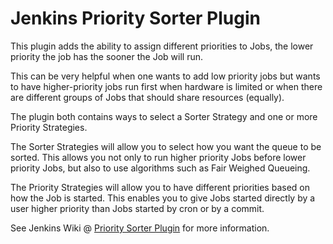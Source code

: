 <!--
The MIT License

Copyright (c) 2013, Cisco Systems, Inc., a California corporation

Permission is hereby granted, free of charge, to any person obtaining a copy
of this software and associated documentation files (the "Software"), to deal
in the Software without restriction, including without limitation the rights
to use, copy, modify, merge, publish, distribute, sublicense, and/or sell
copies of the Software, and to permit persons to whom the Software is
furnished to do so, subject to the following conditions:

The above copyright notice and this permission notice shall be included in
all copies or substantial portions of the Software.

THE SOFTWARE IS PROVIDED "AS IS", WITHOUT WARRANTY OF ANY KIND, EXPRESS OR
IMPLIED, INCLUDING BUT NOT LIMITED TO THE WARRANTIES OF MERCHANTABILITY,
FITNESS FOR A PARTICULAR PURPOSE AND NONINFRINGEMENT. IN NO EVENT SHALL THE
AUTHORS OR COPYRIGHT HOLDERS BE LIABLE FOR ANY CLAIM, DAMAGES OR OTHER
LIABILITY, WHETHER IN AN ACTION OF CONTRACT, TORT OR OTHERWISE, ARISING FROM,
OUT OF OR IN CONNECTION WITH THE SOFTWARE OR THE USE OR OTHER DEALINGS IN
THE SOFTWARE.
-->

# Jenkins Priority Sorter Plugin

This plugin adds the ability to assign different priorities to Jobs, the lower priority the job has the sooner the Job will run.

This can be very helpful when one wants to add low priority jobs but wants to have higher-priority jobs run first when hardware is limited or when there are 
different groups of Jobs that should share resources (equally).

The plugin both contains ways to select a Sorter Strategy and one or more Priority Strategies.

The Sorter Strategies will allow you to select how you want the queue to be sorted. This allows you not only to run higher priority Jobs before lower priority Jobs, but also to use algorithms such as Fair Weighed Queueing.

The Priority Strategies will allow you to have different priorities based on how the Job is started. This enables you to give Jobs started directly by a user higher priority than Jobs started by cron or by a commit.

See Jenkins Wiki @ [Priority Sorter Plugin](https://wiki.jenkins-ci.org/display/JENKINS/Priority+Sorter+Plugin) for more information.
